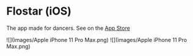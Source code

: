 # Flostar (iOS)
The app made for dancers.
See on the [App Store](https://apps.apple.com/us/app/flostar/id1598569974)

![](images/Apple iPhone 11 Pro Max.png)
![](images/Apple iPhone 11 Pro Max.png)
